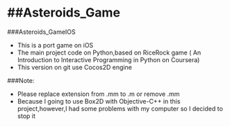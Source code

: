 ##Asteroids_Game
==============

###Asteroids_GameIOS
- This is a port game on iOS
- The main project code on Python,based on RiceRock game ( An Introduction to Interactive Programming in Python  on Coursera)
- This version on git use Cocos2D engine 

###Note:
- Please replace extension from .mm to .m or remove .mm 
- Because I going to use Box2D with Objective-C++ in this project,however,I had some problems with my computer so I decided to stop it
